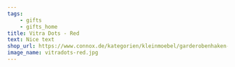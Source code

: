 ```yaml
---
tags:
    - gifts
    - gifts_home
title: Vitra Dots - Red
text: Nice text
shop_url: https://www.connox.de/kategorien/kleinmoebel/garderobenhaken-wandhaken/vitra-coat-dots.html
image_name: vitradots-red.jpg
---
```

